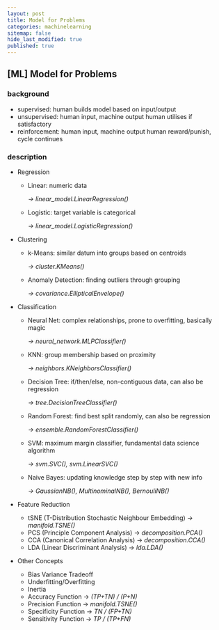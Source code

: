 ```yaml
---
layout: post
title: Model for Problems
categories: machinelearning
sitemap: false
hide_last_modified: true
published: true
---
```

## [ML] Model for Problems

### background

- supervised: human builds model based on input/output
- unsupervised: human input, machine output human utilises if satisfactory
- reinforcement: human input, machine output human reward/punish, cycle continues

### description

- Regression
    - Linear: numeric data
        
        *→ linear_model.LinearRegression()*
        
    - Logistic: target variable is categorical
        
        *→ linear_model.LogisticRegression()*
        
- Clustering
    - k-Means: similar datum into groups based on centroids
        
        *→ cluster.KMeans()*
        
    - Anomaly Detection: finding outliers through grouping
        
        *→ covariance.EllipticalEnvelope()*
        
- Classification
    - Neural Net: complex relationships, prone to overfitting, basically magic
        
        *→ neural_network.MLPClassifier()*
        
    - KNN: group membership based on proximity
        
        *→ neighbors.KNeighborsClassifier()*
        
    - Decision Tree: if/then/else, non-contiguous data, can also be regression
        
        *→ tree.DecisionTreeClassifier()*
        
    - Random Forest: find best split randomly, can also be regression
        
        *→ ensemble.RandomForestClassifier()*
        
    - SVM: maximum margin classifier, fundamental data science algorithm
        
        *→ svm.SVC(), svm.LinearSVC()*
        
    - Naive Bayes: updating knowledge step by step with new info
        
        *→ GaussianNB(), MultinominalNB(), BernouliNB()*
        
- Feature Reduction
    - tSNE (T-Distribution Stochastic Neighbour Embedding) → *manifold.TSNE()*
    - PCS (Principle Component Analysis) → *decomposition.PCA()*
    - CCA (Canonical Correlation Analysis) → *decomposition.CCA()*
    - LDA (Linear Discriminant Analysis) → *lda.LDA()*
- Other Concepts
    - Bias Variance Tradeoff
    - Underfitting/Overfitting
    - Inertia
    - Accuracy Function → *(TP+TN) / (P+N)*
    - Precision Function → *manifold.TSNE()*
    - Specificity Function → *TN / (FP+TN)*
    - Sensitivity Function → *TP / (TP+FN)*